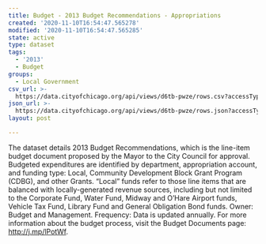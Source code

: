 ```yaml
---
title: Budget - 2013 Budget Recommendations - Appropriations
created: '2020-11-10T16:54:47.565278'
modified: '2020-11-10T16:54:47.565285'
state: active
type: dataset
tags:
  - '2013'
  - Budget
groups:
  - Local Government
csv_url: >-
  https://data.cityofchicago.org/api/views/d6tb-pwze/rows.csv?accessType=DOWNLOAD
json_url: >-
  https://data.cityofchicago.org/api/views/d6tb-pwze/rows.json?accessType=DOWNLOAD
layout: post

---
```

The dataset details 2013 Budget Recommendations, which is the line-item budget document proposed by the Mayor to the City Council for approval. Budgeted expenditures are identified by department, appropriation account, and funding type: Local, Community Development Block Grant Program (CDBG), and other Grants. “Local” funds refer to those line items that are balanced with locally-generated revenue sources, including but not limited to the Corporate Fund, Water Fund, Midway and O’Hare Airport funds, Vehicle Tax Fund, Library Fund and General Obligation Bond funds. Owner: Budget and Management. Frequency: Data is updated annually. For more information about the budget process, visit the Budget Documents page: http://j.mp/lPotWf.
